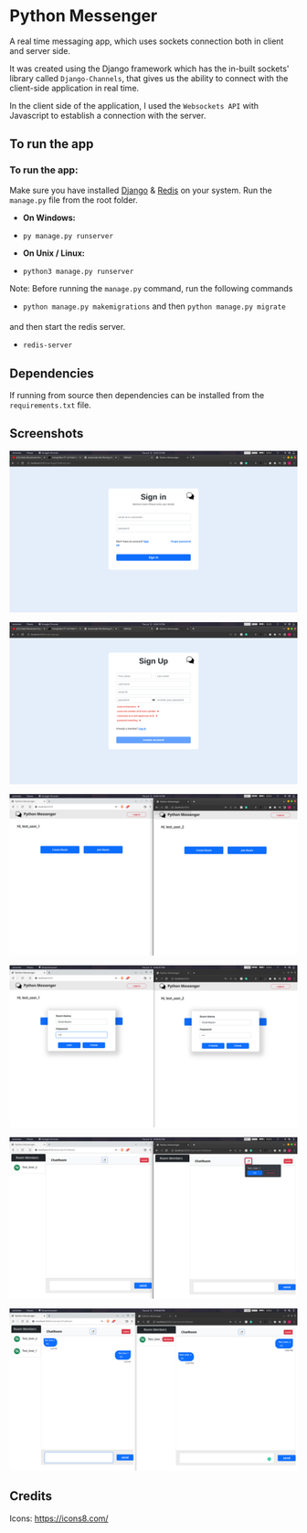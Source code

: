 # Python Messenger
A real time messaging app, which uses sockets connection both in client and server side.

It was created using the Django framework which has the in-built sockets' library called `Django-Channels`, 
that gives us the ability to connect with the client-side application in real time.

In the client side of the application, I used the `Websockets API` with Javascript to establish a
connection with the server.

## To run the app

### To run the app:

Make sure you have installed <a href="https://www.djangoproject.com/download/">Django</a> & <a href="https://redis.io/download/">Redis</a> on your system. 
Run the `manage.py` file from the root folder.

- **On Windows:**
- `py manage.py runserver`


- **On Unix / Linux:**
- `python3 manage.py runserver`


Note: Before running the `manage.py` command, run the following commands

- `python manage.py makemigrations` and then `python manage.py migrate`
####
and then start the redis server.
- `redis-server`

## Dependencies

If running from source then dependencies can be installed from the `requirements.txt` file.

## Screenshots

![Signin Page](screenshots/sign_in_page.png)

![Signup Page](screenshots/sign_up_page.png)

![Home Page](screenshots/home_page.png)

![Home Page](screenshots/home_page_2.png)

![Chat Page](screenshots/chat_room.png)

![Chat Page](screenshots/chat_room_2.png)

## Credits
Icons: https://icons8.com/ 
